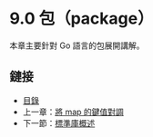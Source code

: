# 9.0 包（package）

本章主要針對 Go 語言的包展開講解。

## 鏈接

- [目錄](directory.md)
- 上一章：[將 map 的鍵值對調](08.6.md)
- 下一節：[標準庫概述](09.1.md)
